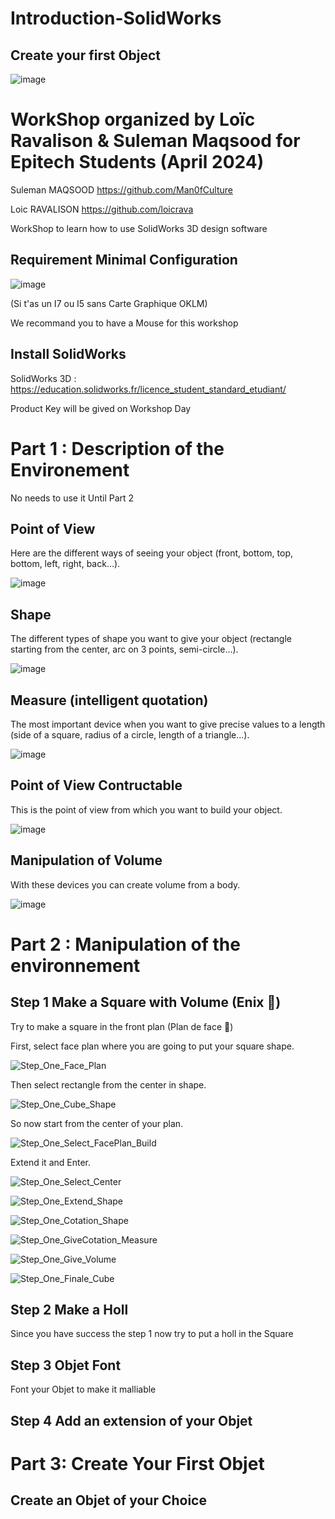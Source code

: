 # Introduction-SolidWorks
## Create your first Object

![image](https://github.com/loicrava/Introduction-SolidWorks/assets/114694290/e5ed4afd-c956-4d6d-98a3-08253febab7d)

# WorkShop organized by Loïc Ravalison & Suleman Maqsood for Epitech Students (April 2024)

Suleman MAQSOOD https://github.com/Man0fCulture

Loic RAVALISON https://github.com/loicrava

WorkShop to learn how to use SolidWorks 3D design software

## Requirement Minimal Configuration

![image](https://github.com/loicrava/Introduction-SolidWorks/assets/114694290/e655f7b9-4419-4660-b271-aea3081213a8)

(Si t'as un I7 ou I5 sans Carte Graphique OKLM)

We recommand you to have a Mouse for this workshop

## Install SolidWorks

SolidWorks 3D : https://education.solidworks.fr/licence_student_standard_etudiant/

Product Key will be gived on Workshop Day

# Part 1 : Description of the Environement

No needs to use it Until Part 2

## Point of View

Here are the different ways of seeing your object (front, bottom, top, bottom, left, right, back...).

![image](https://github.com/loicrava/Introduction-SolidWorks/assets/114578137/b67ff435-5d67-4b97-81f2-5f68a4daba34)

## Shape

The different types of shape you want to give your object (rectangle starting from the center, arc on 3 points, semi-circle...).

![image](https://github.com/loicrava/Introduction-SolidWorks/assets/114578137/5e15668d-21a7-4632-a6e8-13066ea74190)

## Measure (intelligent quotation)

The most important device when you want to give precise values to a length (side of a square, radius of a circle, length of a triangle...).

![image](https://github.com/loicrava/Introduction-SolidWorks/assets/114578137/3b85627b-7de9-4e04-85b1-235336d188c1)

## Point of View Contructable

This is the point of view from which you want to build your object.

![image](https://github.com/loicrava/Introduction-SolidWorks/assets/114578137/d2bac447-479b-41ef-baf3-5cc2ba808f4a)

## Manipulation of Volume

With these devices you can create volume from a body.

![image](https://github.com/loicrava/Introduction-SolidWorks/assets/114578137/2b864137-84d1-4a1d-a217-255bfe73ec34)

# Part 2 : Manipulation of the environnement

## Step 1 Make a Square with Volume (Enix 👷)

Try to make a square in the front plan (Plan de face 🥖)

First, select face plan where you are going to put your square shape.

![Step_One_Face_Plan](https://github.com/loicrava/Introduction-SolidWorks/assets/114694290/4a05a23d-84d5-4709-b674-fec1a7629c33)

Then select rectangle from the center in shape. 

![Step_One_Cube_Shape](https://github.com/loicrava/Introduction-SolidWorks/assets/114694290/f0eb19d1-7d65-4e37-b89a-bc7854023f7b)

So now start from the center of your plan.

![Step_One_Select_FacePlan_Build](https://github.com/loicrava/Introduction-SolidWorks/assets/114694290/c9bab730-838c-465c-9eee-bbbc84a91b57)

Extend it and Enter.

![Step_One_Select_Center](https://github.com/loicrava/Introduction-SolidWorks/assets/114694290/0bc9ada9-86c0-4e1a-94c5-9be3b3fb2ad9)



![Step_One_Extend_Shape](https://github.com/loicrava/Introduction-SolidWorks/assets/114694290/e659a3d8-12a8-4a45-aad9-42e15ed76fd3)

![Step_One_Cotation_Shape](https://github.com/loicrava/Introduction-SolidWorks/assets/114694290/98685f7c-da8b-49b1-91a5-5555f4bbe756)

![Step_One_GiveCotation_Measure](https://github.com/loicrava/Introduction-SolidWorks/assets/114694290/f2f6e1fe-4cf6-4c1d-b41a-00ac250b322c)

![Step_One_Give_Volume](https://github.com/loicrava/Introduction-SolidWorks/assets/114694290/6313e7fe-2033-49f5-9d68-53d62afa72b4)

![Step_One_Finale_Cube](https://github.com/loicrava/Introduction-SolidWorks/assets/114694290/3ffdaa04-4f7d-44db-b117-085a46e1f5e7)

## Step 2 Make a Holl 

Since you have success the step 1 now try to put a holl in the Square

## Step 3 Objet Font

Font your Objet to make it malliable

## Step 4 Add an extension of your Objet

# Part 3: Create Your First Objet

## Create an Objet of your Choice


